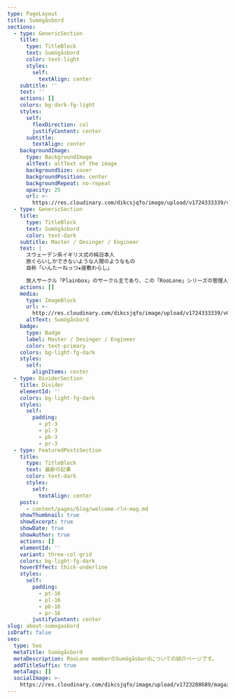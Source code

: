```yaml
---
type: PageLayout
title: Sumögåsbord
sections:
  - type: GenericSection
    title:
      type: TitleBlock
      text: Sumögåsbord
      color: text-light
      styles:
        self:
          textAlign: center
    subtitle: ''
    text: ''
    actions: []
    colors: bg-dark-fg-light
    styles:
      self:
        flexDirection: col
        justifyContent: center
      subtitle:
        textAlign: center
    backgroundImage:
      type: BackgroundImage
      altText: altText of the image
      backgroundSize: cover
      backgroundPosition: center
      backgroundRepeat: no-repeat
      opacity: 25
      url: >-
        https://res.cloudinary.com/dikcsjqfo/image/upload/v1724333339/v030_-_nomal_m2oohx.jpg
  - type: GenericSection
    title:
      type: TitleBlock
      text: Sumögåsbord
      color: text-dark
    subtitle: Master / Desinger / Engineer
    text: |
      スウェーデン系イギリス式の純日本人  
      旅ぐらいしかできないような人間のようなもの  
      自称「いんたーねっつ★座敷わらし」

      旅人サークル「Plainbox」のサークル主であり、この「RooLone」シリーズの管理人でもある。
    actions: []
    media:
      type: ImageBlock
      url: >-
        http://res.cloudinary.com/dikcsjqfo/image/upload/v1724333339/v030_-_nomal_m2oohx.jpg
      altText: Sumögåsbord
    badge:
      type: Badge
      label: Master / Desinger / Engineer
      color: text-primary
    colors: bg-light-fg-dark
    styles:
      self:
        alignItems: center
  - type: DividerSection
    title: Divider
    elementId: ''
    colors: bg-light-fg-dark
    styles:
      self:
        padding:
          - pt-3
          - pl-3
          - pb-3
          - pr-3
  - type: FeaturedPostsSection
    title:
      type: TitleBlock
      text: 最新の記事
      color: text-dark
      styles:
        self:
          textAlign: center
    posts:
      - content/pages/blog/welcome-rln-mag.md
    showThumbnail: true
    showExcerpt: true
    showDate: true
    showAuthor: true
    actions: []
    elementId: ''
    variant: three-col-grid
    colors: bg-light-fg-dark
    hoverEffect: thick-underline
    styles:
      self:
        padding:
          - pt-16
          - pl-16
          - pb-16
          - pr-16
        justifyContent: center
slug: about-sumogasbord
isDraft: false
seo:
  type: Seo
  metaTitle: Sumögåsbord
  metaDescription: RooLone memberのSumögåsbordについての紹介ページです。
  addTitleSuffix: true
  metaTags: []
  socialImage: >-
    https://res.cloudinary.com/dikcsjqfo/image/upload/v1723208689/magazine_thumbnail_cmafx9.svg
---
```

